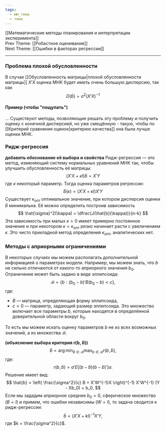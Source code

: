 ```yaml
---
tags:
  - мм_тема
  - тема
---
```

[[Математические методы планирования и интерпретации эксперимента]]  
Prev Theme: [[Робастное оценивание]]  
Next Theme: [[Ошибки в факторах регрессии]]

---
### Проблема плохой обусловленности
В случае [[Обусловленность матрицы|плохой обусловленности матрицы]] $X'X$ оценка МНК будет иметь очень большую дисперсию, так как
$$
D(\hat{b}) = \sigma^2 (X'X)^{-1}
$$
#### Пример (чтобы "пощупать")
...
Существуют методы, позволяющие решать эту проблему и получить оценку с конечной дисперсией, но уже смещённую - такую, чтобы по [[Критерий сравнения оценок|критерию качества]] она была лучше оценки МНК.
### Ридж-регрессия
**добавить обоснование её выбора и свойства**
Ридж-регрессия — это метод, изменяющий систему нормальных уравнений МНК так, чтобы улучшить обусловленность её матрицы:
$$
(X'X + \kappa I)\hat{b} = X'Y
$$
где $\kappa$ некоторый параметр. Тогда оценка параметров регрессии:
$$
\hat{b}(\kappa) = (X'X + \kappa I)X'Y
$$
Существует $\kappa_{опт}$ оптимальное значение, при котором дисперсия оценки $\hat{b}$ минимальна. Её можно определить построив зависимость 
$$
\hat{\sigma}^2(\kappa) = \dfrac{J(\hat{b}(\kappa))}{n-k}
$$
Эта зависимость при малых $\kappa>0$ имеет примерно постоянное значение и при некотором $\kappa=\kappa_{опт}$ резко начинает расти с увеличением $\kappa$. Это чисто прикладной метод определения $\kappa_{опт}$, аналитических нет. 
### Методы с априорными ограничениями
В некоторых случаях мы можем располагать дополнительной информацией о параметрах модели. Например, мы можем знать, что $b$ не сильно отличаются от какого-то априорного значения $b_0$. Ограничение может быть задано в виде эллипсоида:
$$
\mathscr{B} = \{ b : (b_0 - b)'B(b_0 - b) < c \},
$$
где:
- $B$ — матрица, определяющая форму эллипсоида,
- $c > 0$ — параметр, задающий размер эллипсоида.
Это множество включает все параметры $b$, которые находятся в определённой доверительной области вокруг $b_0$.

То есть мы можем искать оценку параметров $b$ не из всех возможных значений, а из множества $\mathscr{B}$.

**(объяснение выбора критерия r(b, $\tilde{b}$))**
$$
\hat{b} = \arg\min_{\tilde{b} \in \mathscr{B}} \max_{b \in \mathscr{B}} r(b, \tilde{b}),
$$
где:
$$
r(b, \tilde{b}) = a'E[(b - \tilde{b})(b - \tilde{b})']a.
$$
Решение имеет вид:
$$
\hat{b} = \left( \frac{\sigma^2}{c} B + X'W^{-1}X \right)^{-1} X'W^{-1} (Y - Xb_0) + b_0,
$$
Если мы зададим априорное среднее $b_0 = 0$, сферическое множество ($B = I$) и примем, что ошибки независимы ($W = I$), то задача сводится к ридж-регрессии:
$$
\hat{b} = (X'X + kI)^{-1}X'Y,
$$
где $k = \frac{\sigma^2}{c}$.
